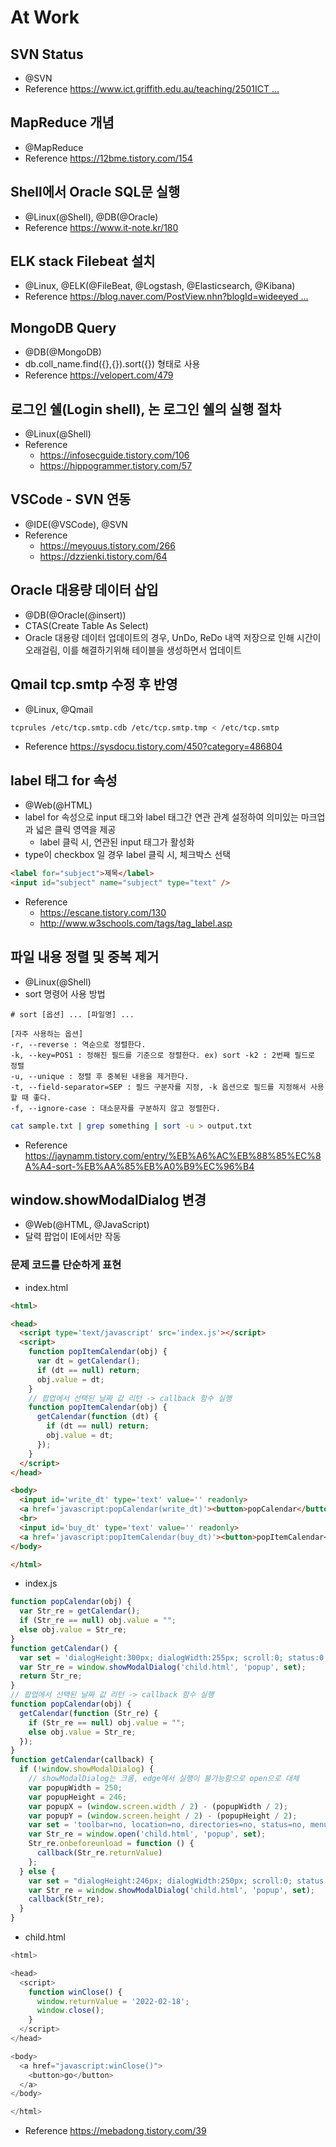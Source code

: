 # At Work

## SVN Status
- @SVN
- Reference [https://www.ict.griffith.edu.au/teaching/2501ICT ... ](https://www.ict.griffith.edu.au/teaching/2501ICT/archive/svn-book-html-chunk/svn.ref.svn.c.status.html)

## MapReduce 개념
- @MapReduce
- Reference https://12bme.tistory.com/154

## Shell에서 Oracle SQL문 실행
- @Linux(@Shell), @DB(@Oracle)
- Reference https://www.it-note.kr/180

## ELK stack Filebeat 설치
- @Linux, @ELK(@FileBeat, @Logstash, @Elasticsearch, @Kibana)
- Reference [https://blog.naver.com/PostView.nhn?blogId=wideeyed ... ](https://blog.naver.com/PostView.nhn?blogId=wideeyed&logNo=221299924317&redirect=Dlog&widgetTypeCall=true&directAccess=false)

## MongoDB Query
- @DB(@MongoDB)
- db.coll_name.find({},{}).sort({}) 형태로 사용
- Reference https://velopert.com/479

## 로그인 쉘(Login shell), 논 로그인 쉘의 실행 절차
- @Linux(@Shell)
- Reference
  - https://infosecguide.tistory.com/106 
  - https://hippogrammer.tistory.com/57

## VSCode - SVN 연동
- @IDE(@VSCode), @SVN
- Reference
  - https://meyouus.tistory.com/266
  - https://dzzienki.tistory.com/64

## Oracle 대용량 데이터 삽입
- @DB(@Oracle(@insert))
- CTAS(Create Table As Select)
- Oracle 대용량 데이터 업데이트의 경우, UnDo, ReDo 내역 저장으로 인해 시간이 오래걸림, 이를 해결하기위해 테이블을 생성하면서 업데이트

## Qmail tcp.smtp 수정 후 반영
- @Linux, @Qmail
```sh
tcprules /etc/tcp.smtp.cdb /etc/tcp.smtp.tmp < /etc/tcp.smtp
```
- Reference https://sysdocu.tistory.com/450?category=486804
  
## label 태그 for 속성
- @Web(@HTML)
- label for 속성으로 input 태그와 label 태그간 연관 관계 설정하여 의미있는 마크업과 넓은 클릭 영역을 제공
  - label 클릭 시, 연관된 input 태그가 활성화
- type이 checkbox 일 경우 label 클릭 시, 체크박스 선택
```html
<label for="subject">제목</label>
<input id="subject" name="subject" type="text" />
```
- Reference
  - https://escane.tistory.com/130
  - http://www.w3schools.com/tags/tag_label.asp

## 파일 내용 정렬 및 중복 제거
- @Linux(@Shell)
- sort 명령어 사용 방법
```
# sort [옵션] ... [파일명] ...

[자주 사용하는 옵션]
-r, --reverse : 역순으로 정렬한다.
-k, --key=POS1 : 정해진 필드를 기준으로 정렬한다. ex) sort -k2 : 2번째 필드로 정렬
-u, --unique : 정렬 후 중복된 내용을 제거한다.
-t, --field-separator=SEP : 필드 구분자를 지정, -k 옵션으로 필드를 지정해서 사용할 때 좋다.
-f, --ignore-case : 대소문자를 구분하지 않고 정렬한다.
```
```sh
cat sample.txt | grep something | sort -u > output.txt
```
- Reference https://jaynamm.tistory.com/entry/%EB%A6%AC%EB%88%85%EC%8A%A4-sort-%EB%AA%85%EB%A0%B9%EC%96%B4

## window.showModalDialog 변경
- @Web(@HTML, @JavaScript)
- 달력 팝업이 IE에서만 작동

### 문제 코드를 단순하게 표현
- index.html
```html
<html>

<head>
  <script type='text/javascript' src='index.js'></script>
  <script>
    function popItemCalendar(obj) {
      var dt = getCalendar();
      if (dt == null) return;
      obj.value = dt;
    }
    // 팝업에서 선택된 날짜 값 리턴 -> callback 함수 실행
    function popItemCalendar(obj) {
      getCalendar(function (dt) {
        if (dt == null) return;
        obj.value = dt;
      });
    }
  </script>
</head>

<body>
  <input id='write_dt' type='text' value='' readonly>
  <a href='javascript:popCalendar(write_dt)'><button>popCalendar</button></a>
  <br>
  <input id='buy_dt' type='text' value='' readonly>
  <a href='javascript:popItemCalendar(buy_dt)'><button>popItemCalendar</button></a>
</body>

</html>
```
- index.js
```js
function popCalendar(obj) {
  var Str_re = getCalendar();
  if (Str_re == null) obj.value = "";
  else obj.value = Str_re;
}
function getCalendar() {
  var set = 'dialogHeight:300px; dialogWidth:255px; scroll:0; status:0; resizable:0;';
  var Str_re = window.showModalDialog('child.html', 'popup', set);
  return Str_re;
}
// 팝업에서 선택된 날짜 값 리턴 -> callback 함수 실행
function popCalendar(obj) {
  getCalendar(function (Str_re) {
    if (Str_re == null) obj.value = "";
    else obj.value = Str_re;
  });
}
function getCalendar(callback) {
  if (!window.showModalDialog) {
    // showModalDialog는 크롬, edge에서 실행이 불가능함으로 open으로 대체
    var popupWidth = 250;
    var popupHeight = 246;
    var popupX = (window.screen.width / 2) - (popupWidth / 2);
    var popupY = (window.screen.height / 2) - (popupHeight / 2);
    var set = 'toolbar=no, location=no, directories=no, status=no, menubar=no, scrollbars=no, resizable=no, copyhistory=no, height=' + popupHeight + ', width=' + popupWidth + ', left=' + popupX + ', top=' + popupY;
    var Str_re = window.open('child.html', 'popup', set);
    Str_re.onbeforeunload = function () {
      callback(Str_re.returnValue)
    };
  } else {
    var set = "dialogHeight:246px; dialogWidth:250px; scroll:0; status:0; resizable:0;";
    var Str_re = window.showModalDialog('child.html', 'popup', set);
    callback(Str_re);
  }
}
```
- child.html
```js
<html>

<head>
  <script>
    function winClose() {
      window.returnValue = '2022-02-18';
      window.close();
    }
  </script>
</head>

<body>
  <a href="javascript:winClose()">
    <button>go</button>
  </a>
</body>

</html>
```
- Reference https://mebadong.tistory.com/39